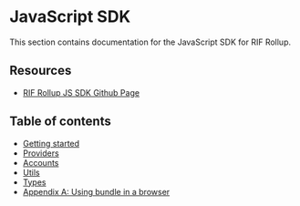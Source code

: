 # JavaScript SDK

This section contains documentation for the JavaScript SDK for RIF Rollup.

## Resources

<!-- - [RIF Rollup Lite Block Explorer](https://rifrollupscan.io/) -->
- [RIF Rollup JS SDK Github Page](https://github.com/rsksmart/rif-rollup-js-sdk)

## Table of contents

- [Getting started](./docs/tutorial/)
- [Providers](./docs/providers)
- [Accounts](./docs/accounts)
- [Utils](./docs/utils)
- [Types](./docs/types)
- [Appendix A: Using bundle in a browser](./browser-bundled)

